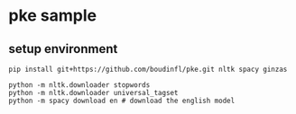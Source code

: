 # pke sample

## setup environment

```shell
pip install git+https://github.com/boudinfl/pke.git nltk spacy ginzas
```

```shell
python -m nltk.downloader stopwords
python -m nltk.downloader universal_tagset
python -m spacy download en # download the english model
```
